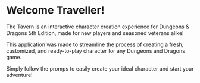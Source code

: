 Welcome Traveller!
=====================
The Tavern is an interactive character creation experience for Dungeons & Dragons 5th Edition, made for new players and seasoned veterans alike!

This application was made to streamline the process of creating a fresh, customized, and ready-to-play character for any Dungeons and Dragons game.

Simply follow the promps to easily create your ideal character and start your adventure!